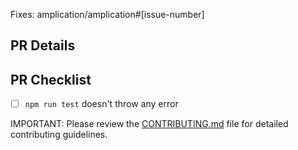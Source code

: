 <!--
Thank you for contributing to Amplication :)

PLEASE, GO THROUGH THESE STEPS BEFORE SUBMITTING A PR!

Make sure that:

1. There is an open issue for this PR. If not, please open one before submitting your changes. Before proceeding, any change needs to be discussed (You can skip this if you're fixing a typo or adding an app to the Showcase).

2. You have done your changes in a separate branch. Branches MUST have descriptive names that start with either the `fix/[issue #]-` or `feature/[issue #]-` prefixes. Good examples are: `fix/404-signin-issue` or `feature/201-new-templates`.

3. You are giving a descriptive title to your PR.

4. You are providing enough information about your changes for others to review your pull request.

-->

Fixes: amplication/amplication#[issue-number]

## PR Details

<!-- Explain the details for making this change. What existing problem does the pull request solve? -->

## PR Checklist
- [ ] `npm run test` doesn't throw any error

IMPORTANT: Please review the [CONTRIBUTING.md](https://github.com/amplication/amplication/blob/master/CODE_OF_CONDUCT.md) file for detailed contributing guidelines.
